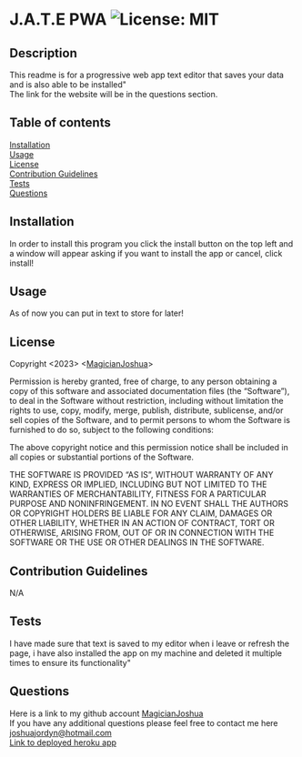 # J.A.T.E PWA  ![License: MIT](https://img.shields.io/badge/License-MIT-blue.svg)
## Description <br>
This readme is for a progressive web app text editor that saves your data and is also able to be installed" <br>
The link for the website will be in the questions section. <br>
## Table of contents <br>
[Installation](#installation-) <br>
[Usage](#usage-) <br>
[License](#license-) <br>
[Contribution Guidelines](#Contribution-Guidelines-) <br>
[Tests](#tests-)<br>
[Questions](#questions-) <br>

## Installation <br>
In order to install this program you click the install button on the top left and a window will appear asking if you want to install the app or cancel, click install! <br>
## Usage <br>
As of now you can put in text to store for later! <br>
## License <br>
Copyright <2023> <[MagicianJoshua](https://github.com/MagicianJoshua)> <br>
        

Permission is hereby granted, free of charge, to any person obtaining a copy 
of this software and associated documentation files (the “Software”), 
to deal in the Software without restriction, including without limitation the 
rights to use, copy, modify, merge, publish, distribute, sublicense, and/or sell 
copies of the Software, and to permit persons to whom the Software is furnished to
do so, subject to the following conditions:

The above copyright notice and this permission notice shall be included in all copies or substantial
portions of the Software. 
        
THE SOFTWARE IS PROVIDED “AS IS”, WITHOUT WARRANTY OF ANY KIND, 
EXPRESS OR IMPLIED, INCLUDING BUT NOT LIMITED TO THE WARRANTIES OF MERCHANTABILITY, 
FITNESS FOR A PARTICULAR PURPOSE AND NONINFRINGEMENT. IN NO EVENT SHALL THE AUTHORS OR COPYRIGHT HOLDERS 
BE LIABLE FOR ANY CLAIM, DAMAGES OR OTHER LIABILITY, WHETHER IN AN ACTION OF CONTRACT, TORT
OR OTHERWISE, ARISING FROM, OUT OF OR IN CONNECTION WITH THE SOFTWARE OR THE USE OR OTHER DEALINGS IN THE SOFTWARE. <br> 
## Contribution Guidelines <br> 
N/A <br>
## Tests <br>
I have made sure that text is saved to my editor when i leave or refresh the page, i have also installed the app on my machine and deleted it multiple times to ensure its functionality"
## Questions <br> 
Here is a link to my github account [MagicianJoshua](https://github.com/MagicianJoshua) <br>
If you have any additional questions please feel free to contact me here joshuajordyn@hotmail.com <br>
[Link to deployed heroku app](https://text-editor-pwa-jate-596bdba3175e.herokuapp.com/)